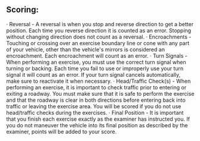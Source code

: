 ## Scoring:
· Reversal - A reversal is when you stop and reverse direction to get a better position. Each time you reverse direction it is counted as an error. Stopping without changing direction does not count as a reversal.
· Encroachments - Touching or crossing over an exercise boundary line or cone with any part of your vehicle, other than the vehicle's mirrors is considered an encroachment. Each encroachment will count as an error.
· Turn Signals - When performing an exercise, you must use the correct turn signal when turning or backing. Each time you fail to use or improperly use your turn signal it will count as an error. If your turn signal cancels automatically, make sure to reactivate it when necessary.
· Head/Traffic Check(s) - When performing an exercise, it is important to check traffic prior to entering or exiting a roadway. You must make sure that it is safe to perform the exercise and that the roadway is clear in both directions before entering back into traffic or leaving the exercise area. You will be scored if you do not use head/traffic checks during the exercises.
· Final Position - It is important that you finish each exercise exactly as the examiner has instructed you. If you do not maneuver the vehicle into its final position as described by the examiner, points will be added to your score.